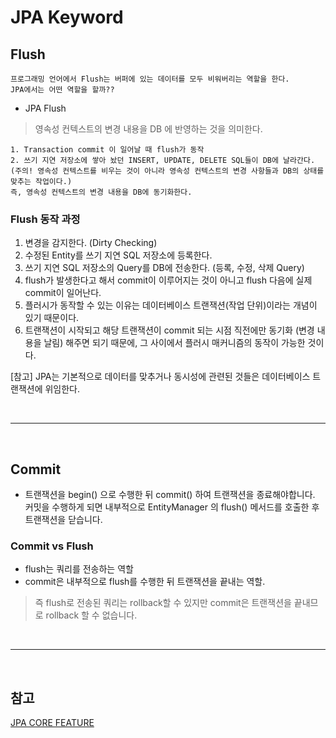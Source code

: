 # JPA Keyword

## Flush
```
프로그래밍 언어에서 Flush는 버퍼에 있는 데이터를 모두 비워버리는 역할을 한다.
JPA에서는 어떤 역할을 할까??
```

- JPA Flush
> 영속성 컨텍스트의 변경 내용을 DB 에 반영하는 것을 의미한다.
```
1. Transaction commit 이 일어날 때 flush가 동작 
2. 쓰기 지연 저장소에 쌓아 놨던 INSERT, UPDATE, DELETE SQL들이 DB에 날라간다.
(주의! 영속성 컨텍스트를 비우는 것이 아니라 영속성 컨텍스트의 변경 사항들과 DB의 상태를 맞추는 작업이다.)
즉, 영속성 컨텍스트의 변경 내용을 DB에 동기화한다.
```

### Flush 동작 과정
1. 변경을 감지한다. (Dirty Checking)
2. 수정된 Entity를 쓰기 지연 SQL 저장소에 등록한다.
3. 쓰기 지연 SQL 저장소의 Query를 DB에 전송한다. (등록, 수정, 삭제 Query)
4. flush가 발생한다고 해서 commit이 이루어지는 것이 아니고 flush 다음에 실제 commit이 일어난다.
4. 플러시가 동작할 수 있는 이유는 데이터베이스 트랜잭션(작업 단위)이라는 개념이 있기 때문이다.
5. 트랜잭션이 시작되고 해당 트랜잭션이 commit 되는 시점 직전에만 동기화 (변경 내용을 날림) 해주면 되기 때문에, 그 사이에서 플러시 매커니즘의 동작이 가능한 것이다.

[참고] JPA는 기본적으로 데이터를 맞추거나 동시성에 관련된 것들은 데이터베이스 트랜잭션에 위임한다.


<br />
<hr />
<br />

## Commit
- 트랜잭션을 begin() 으로 수행한 뒤 commit() 하여 트랜잭션을 종료해야합니다. 커밋을 수행하게 되면 내부적으로 EntityManager 의 flush() 메서드를 호출한 후 트랜잭션을 닫습니다.

### Commit vs Flush 

- flush는 쿼리를 전송하는 역할
- commit은 내부적으로 flush를 수행한 뒤 트랜잭션을 끝내는 역할.
> 즉 flush로 전송된 쿼리는 rollback할 수 있지만 commit은 트랜잭션을 끝내므로 rollback 할 수 없습니다.

<br />
<hr />
<br />

## 참고
[JPA CORE FEATURE]()